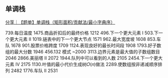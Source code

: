 

## 单调栈
[分享｜【题单】单调栈（矩形面积/贡献法/最小字典序）](https://leetcode.cn/circle/discuss/9oZFK9/)

739.每日温度
1475.商品折扣后的最终价格 1212
496.下一个更大元素 I
503.下一个更大元素 II
1019.链表中的下一个更大节点 1571
962.最大宽度坡 1608
853.车队 1678
901.股票价格跨度 1709
1124.表现良好的最长时间段 1908
1793.好子数组的最大分数 1946
456.132 模式 ~2000
3113.边界元素是最大值的子数组数目 2046
2866.美丽塔 II 2072
1944.队列中可以看到的人数 2105
2454.下一个更大元素 IV 2175
1130.叶值的最小代价生成树𝑂(𝑛)做法
2289.使数组按非递减顺序排列 2482
1776.车队 II 2531
